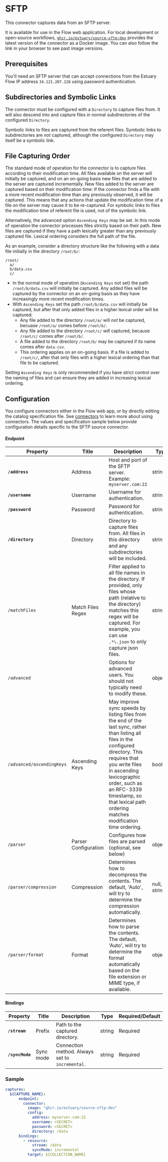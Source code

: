 # SFTP

This connector captures data from an SFTP server.

It is available for use in the Flow web application. For local development or open-source workflows, [`ghcr.io/estuary/source-sftp:dev`](https://ghcr.io/estuary/source-sftp:dev) provides the latest version of the connector as a Docker image. You can also follow the link in your browser to see past image versions.

## Prerequisites

You'll need an SFTP server that can accept connections from the Estuary Flow IP address `34.121.207.128` using password authentication.

## Subdirectories and Symbolic Links

The connector must be configured with a `Directory` to capture files from. It will also descend into and capture files in normal subdirectories of the configured `Directory`.

Symbolic links to files are captured from the referent files. Symbolic links to subdirectories are _not_ captured, although the configured `Directory` may itself be a symbolic link.

## File Capturing Order

The standard mode of operation for the connector is to capture files according to their modification time. All files available on the server will initially be captured, and on an on-going basis new files that are added to the server are captured incrementally. New files added to the server are captured based on their modification time: If the connector finds a file with a more recent modification time than any previously observed, it will be captured. This means that any actions that update the modification time of a file on the server may cause it to be re-captured. For symbolic links to files the modification time of referent file is used, not of the symbolic link.

Alternatively, the advanced option `Ascending Keys` may be set. In this mode of operation the connector processes files strictly based on their path. New files are captured if they have a path lexically greater than any previously captured file. Lexical ordering considers the full path of the file.

As an example, consider a directory structure like the following with a data file initially in the directory `/root/b/`:

```
/root/
  a/
  b/data.csv
  c/
```

- In the normal mode of operation (`Ascending Keys` not set) the path `/root/b/data.csv` will initially be captured. Any added files will be captured by the connector on an on-going basis as they have increasingly more recent modification times.
- With `Ascending Keys` set the path `/root/b/data.csv` will initially be captured, but after that only added files in a higher lexical order will be captured:
  - Any file added to the directory `/root/a/` will _not_ be captured, becuase `/root/a/` comes before `/root/b/`.
  - Any file added to the directory `/root/c/` _will_ captured, because `/root/c/` comes after `/root/b/`.
  - A file added to the directory `/root/b/` may be captured if its name comes after `data.csv`.
  - This ordering applies on an on-going basis. If a file is added to `/root/c/`, after that only files with a higher lexical ordering than that file to be captured.

Setting `Ascending Keys` is only recommended if you have strict control over the naming of files and can ensure they are added in increasing lexical ordering.



## Configuration

You configure connectors either in the Flow web app, or by directly editing the catalog specification file. See [connectors](../../../concepts/connectors.md#using-connectors) to learn more about using connectors. The values and specification sample below provide configuration details specific to the SFTP source connector.

#### Endpoint

| Property | Title | Description | Type | Required/Default |
|---|---|---|---|---|
| **`/address`** | Address | Host and port of the SFTP server. Example: `myserver.com:22` | string | Required |
| **`/username`** | Username | Username for authentication. | string | Required |
| **`/password`** | Password | Password for authentication. | string | Required |
| **`/directory`** | Directory | Directory to capture files from. All files in this directory and any subdirectories will be included. | string | Required |
| `/matchFiles` | Match Files Regex | Filter applied to all file names in the directory. If provided, only files whose path (relative to the directory) matches this regex will be captured. For example, you can use `.*\.json` to only capture json files. | string | |
| `/advanced` | | Options for advanced users. You should not typically need to modify these. | object | |
| `/advanced/ascendingKeys` | Ascending Keys | May improve sync speeds by listing files from the end of the last sync, rather than listing all files in the configured directory. This requires that you write files in ascending lexicographic order, such as an RFC-3339 timestamp, so that lexical path ordering matches modification time ordering. | boolean | `false` |
| `/parser` | Parser Configuration  | Configures how files are parsed (optional, see below) | object | |
| `/parser/compression` | Compression | Determines how to decompress the contents. The default, 'Auto', will try to determine the compression automatically. | null, string | `null` |
| `/parser/format` | Format | Determines how to parse the contents. The default, 'Auto', will try to determine the format automatically based on the file extension or MIME type, if available. | object | `{"type":"auto"}` |

#### Bindings

| Property | Title | Description | Type | Required/Default |
|---|---|---|---|---|
| **`/stream`** | Prefix | Path to the captured directory. | string | Required |
| **`/syncMode`** | Sync mode | Connection method. Always set to `incremental`. | string | Required |

### Sample

```yaml
captures:
  ${CAPTURE_NAME}:
      endpoint:
        connector:
          image: "ghcr.io/estuary/source-sftp:dev"
          config:
            address: myserver.com:22
            username: <SECRET>
            password: <SECRET>
            directory: /data
      bindings:
        - resource:
            stream: /data
            syncMode: incremental
          target: ${COLLECTION_NAME}
```
